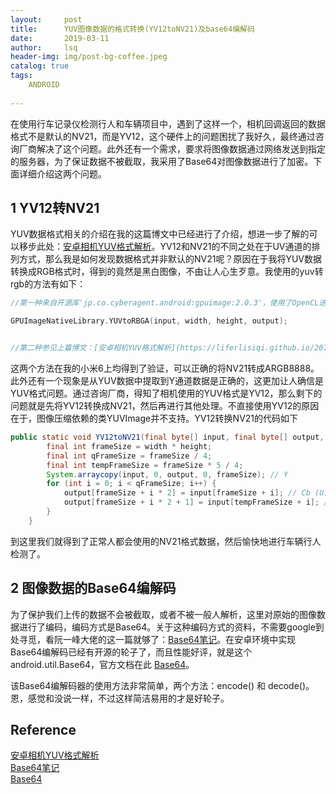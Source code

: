 ```yaml
---
layout:     post
title:      YUV图像数据的格式转换(YV12toNV21)及base64编解码         
date:       2019-03-11   
author:     lsq    
header-img: img/post-bg-coffee.jpeg
catalog: true
tags:
    ANDROID
    
---
```


在使用行车记录仪检测行人和车辆项目中，遇到了这样一个，相机回调返回的数据格式不是默认的NV21，而是YV12，这个硬件上的问题困扰了我好久，最终通过咨询厂商解决了这个问题。此外还有一个需求，要求将图像数据通过网络发送到指定的服务器，为了保证数据不被截取，我采用了Base64对图像数据进行了加密。下面详细介绍这两个问题。

## 1 YV12转NV21

YUV数据格式相关的介绍在我的这篇博文中已经进行了介绍，想进一步了解的可以移步此处：[安卓相机YUV格式解析](https://liferlisiqi.github.io/2019/02/14/%E5%AE%89%E5%8D%93%E7%9B%B8%E6%9C%BAYUV(NV21)%E6%A0%BC%E5%BC%8F%E8%A7%A3%E6%9E%90/)。YV12和NV21的不同之处在于UV通道的排列方式，那么我是如何发现数据格式并非默认的NV21呢？原因在于我将YUV数据转换成RGB格式时，得到的竟然是黑白图像，不由让人心生歹意。我使用的yuv转rgb的方法有如下：

```c++
//第一种来自开源库'jp.co.cyberagent.android:gpuimage:2.0.3'，使用了OpenCL进行加速，墙裂建议。

GPUImageNativeLibrary.YUVtoRBGA(input, width, height, output);


//第二种参见上篇博文：[安卓相机YUV格式解析](https://liferlisiqi.github.io/2019/02/14/%E5%AE%89%E5%8D%93%E7%9B%B8%E6%9C%BAYUV(NV21)%E6%A0%BC%E5%BC%8F%E8%A7%A3%E6%9E%90/)。
```

这两个方法在我的小米6上均得到了验证，可以正确的将NV21转成ARGB8888。此外还有一个现象是从YUV数据中提取到Y通道数据是正确的，这更加让人确信是YUV格式问题。通过咨询厂商，得知了相机使用的YUV格式是YV12，那么剩下的问题就是先将YV12转换成NV21，然后再进行其他处理。不直接使用YV12的原因在于，图像压缩依赖的类YUVImage并不支持。YV12转换NV21的代码如下
```Java
public static void YV12toNV21(final byte[] input, final byte[] output, final int width, final int height) {
        final int frameSize = width * height;
        final int qFrameSize = frameSize / 4;
        final int tempFrameSize = frameSize * 5 / 4;
        System.arraycopy(input, 0, output, 0, frameSize); // Y
        for (int i = 0; i < qFrameSize; i++) {
            output[frameSize + i * 2] = input[frameSize + i]; // Cb (U)
            output[frameSize + i * 2 + 1] = input[tempFrameSize + i]; // Cr (V)
        }
    }
```

到这里我们就得到了正常人都会使用的NV21格式数据，然后愉快地进行车辆行人检测了。

## 2 图像数据的Base64编解码

为了保护我们上传的数据不会被截取，或者不被一般人解析，这里对原始的图像数据进行了编码，编码方式是Base64。关于这种编码方式的资料，不需要google到处寻觅，看阮一峰大佬的这一篇就够了：[Base64笔记](http://www.ruanyifeng.com/blog/2008/06/base64.html)。在安卓环境中实现Base64编解码已经有开源的轮子了，而且性能好评，就是这个 android.util.Base64，官方文档在此 [Base64](https://developer.android.com/reference/android/util/Base64)。

该Base64编解码器的使用方法非常简单，两个方法：encode() 和 decode()。恩，感觉和没说一样，不过这样简洁易用的才是好轮子。



## Reference
[安卓相机YUV格式解析](https://liferlisiqi.github.io/2019/02/14/%E5%AE%89%E5%8D%93%E7%9B%B8%E6%9C%BAYUV(NV21)%E6%A0%BC%E5%BC%8F%E8%A7%A3%E6%9E%90/)  
[Base64笔记](http://www.ruanyifeng.com/blog/2008/06/base64.html)  
[Base64](https://developer.android.com/reference/android/util/Base64)  
